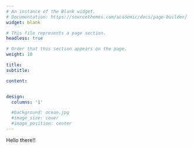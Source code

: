 ```yaml
---
# An instance of the Blank widget.
# Documentation: https://sourcethemes.com/academic/docs/page-builder/
widget: blank

# This file represents a page section.
headless: true

# Order that this section appears on the page.
weight: 10

title:  
subtitle:

content:


design:
  columns: '1'

  #background: ocean.jpg
  #image_size: cover
  #image_position: center
---
```


Hello there!!
